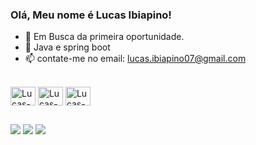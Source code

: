 ### Olá, Meu nome é Lucas Ibiapino! 

- 🔭 Em Busca da primeira oportunidade.
- 🌱 Java e spring boot
- 📫 contate-me no email: lucas.ibiapino07@gmail.com

<div style="display: inline_block"><br>
  <img align="center" alt="Lucas-Java" height="30" width="40" src="https://github.com/LucasIbiapino7/assets/blob/main/imgs/java.svg">
  <img align="center" alt="Lucas-Spring" height="30" width="40" src="https://github.com/LucasIbiapino7/assets/blob/main/imgs/spring.svg">
  <img align="center" alt="Lucas-Postgres" height="30" width="40" src="https://github.com/LucasIbiapino7/assets/blob/main/imgs/postgresql.svg">
</div>

##

<div>
  <a href="https://www.instagram.com/lucas_ibiapino12" target="_blank"><img src="https://img.shields.io/badge/-Instagram-%23E4405F?style=for-the-badge&logo=instagram&logoColor=white" target="_blank"></a>
  <a href = "mailto:lucas.ibiapino07@gmail.com"><img src="https://img.shields.io/badge/-Gmail-%23333?style=for-the-badge&logo=gmail&logoColor=white" target="_blank"></a>
  <a href="https://www.linkedin.com/in/lucas-ibiapino-5634a5264/" target="_blank"><img src="https://img.shields.io/badge/-LinkedIn-%230077B5?style=for-the-badge&logo=linkedin&logoColor=white" target="_blank"></a> 
</div>

